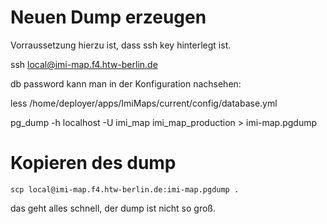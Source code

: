 Neuen Dump erzeugen
========================================

Vorraussetzung hierzu ist, dass ssh key hinterlegt ist.

ssh local@imi-map.f4.htw-berlin.de

db password kann man in der Konfiguration nachsehen:

less /home/deployer/apps/ImiMaps/current/config/database.yml


pg_dump -h localhost -U imi_map  imi_map_production > imi-map.pgdump



Kopieren des dump
==========================================

    scp local@imi-map.f4.htw-berlin.de:imi-map.pgdump .



das geht alles schnell, der dump ist nicht so groß.
